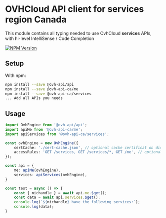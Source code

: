 # OVHCloud API client for **services** region Canada

This module contains all typing needed to use OvhCloud **services** APIs, with hi-level IntelliSense / Code Completion

[![NPM Version](https://img.shields.io/npm/v/@ovh-api-ca/services.svg?style=flat)](https://www.npmjs.org/package/@ovh-api-ca/services)

## Setup

With npm:

```bash
npm install --save @ovh-api/api
npm install --save @ovh-api-ca/me
npm install --save @ovh-api-ca/services
... Add all APIs you needs
```

## Usage

```typescript
import OvhEngine from '@ovh-api/api';
import apiMe from '@ovh-api-ca/me';
import apiServices from '@ovh-api-ca/services';

const ovhEngine = new OvhEngine({ 
    certCache: './cert-cache.json', // optional cache certificat on disk.
    accessRules: 'GET /services, GET /services/*, GET /me', // optional limit the requested privileges.
});

const api = {
    me: apiMe(ovhEngine),
    services: apiServices(ovhEngine),
}

const test = async () => {
    const { nichandle } = await api.me.$get();
    const data = await api.services.$get();
    console.log(`${nichandle} have the following services:`);
    console.log(data);
}
```
